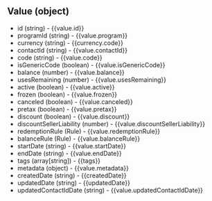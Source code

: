 ## Value (object)
+ id (string) - {{value.id}}
+ programId (string) - {{value.program}}
+ currency (string) - {{currency.code}}
+ contactId (string) - {{value.contactId}}
+ code (string) - {{value.code}}
+ isGenericCode (boolean) - {{value.isGenericCode}}
+ balance (number) - {{value.balance}}
+ usesRemaining (number) - {{value.usesRemaining}}
+ active (boolean) - {{value.active}}
+ frozen (boolean) - {{value.frozen}}
+ canceled (boolean) - {{value.canceled}}
+ pretax (boolean) - {{value.pretax}}
+ discount (boolean) - {{value.discount}}
+ discountSellerLiability (number) - {{value.discountSellerLiability}}
+ redemptionRule (Rule) - {{value.redemptionRule}}
+ balanceRule (Rule) - {{value.balanceRule}}
+ startDate (string) - {{value.startDate}}
+ endDate (string) - {{value.endDate}}
+ tags (array[string]) - {{tags}}
+ metadata (object) - {{value.metadata}}
+ createdDate (string) - {{createdDate}}
+ updatedDate (string) - {{updatedDate}}
+ updatedContactIdDate (string) - {{value.updatedContactIdDate}}
